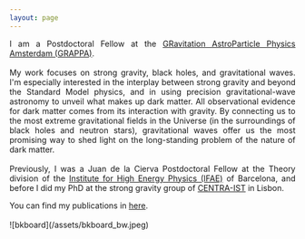 ```yaml
---
layout: page
---
```

<p align="justify">
I am a Postdoctoral Fellow at the <a href="https://www.grappa.amsterdam/">GRavitation AstroParticle Physics Amsterdam (GRAPPA)</a>. <br>
<br>
My work focuses on strong gravity, black holes, and gravitational waves. I'm especially interested in the interplay between strong gravity and beyond the Standard Model physics, and in using precision gravitational-wave astronomy to unveil what makes up dark matter. All observational evidence for dark matter comes from its interaction with gravity. By connecting us to the most extreme gravitational fields in the Universe (in the surroundings of black holes and neutron stars), gravitational waves offer us the most promising way to shed light on the long-standing problem of the nature of dark matter. <br>
<br>
Previously, I was a Juan de la Cierva Postdoctoral Fellow at the Theory division of the <a href="https://www.ifae.es/">Institute for High Energy Physics (IFAE)</a> of Barcelona, and before I did my PhD at the strong gravity group of <a href="https://centra.tecnico.ulisboa.pt/network/grit/">CENTRA-IST</a> in Lisbon.
</p>
You can find my publications in <a href="https://inspirehep.net/authors/1418746">here</a>.
<br/><br/> 
![bkboard](/assets/bkboard_bw.jpeg)
